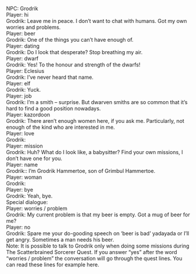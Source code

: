 NPC: Grodrik  
Player: hi  
Grodrik: Leave me in peace. I don’t want to chat with humans. Got my own worries and problems.  
Player: beer  
Grodrik: One of the things you can’t have enough of.  
Player: dating  
Grodrik: Do I look that desperate? Stop breathing my air.  
Player: dwarf  
Grodrik: Yes! To the honour and strength of the dwarfs! <lifts his mug of beer>  
Player: Eclesius  
Grodrik: I’ve never heard that name.  
Player: elf  
Grodrik: Yuck.  
Player: job  
Grodrik: I’m a smith – surprise. But dwarven smiths are so common that it’s hard to find a good position nowadays.  
Player: kazordoon  
Grodrik: There aren’t enough women here, if you ask me. Particularly, not enough of the kind who are interested in me.  
Player: love  
Grodrik: <sigh>  
Player: mission  
Grodrik: Huh? What do I look like, a babysitter? Find your own missions, I don’t have one for you.  
Player: name  
Grodrik:: I’m Grodrik Hammertoe, son of Grimbul Hammertoe.  
Player: woman  
Grodrik: <sigh>  
Player: bye  
Grodrik: Yeah, bye.  
Special dialogue:  
Player: worries / problem  
Grodrik: <sigh> My current problem is that my beer is empty. Got a mug of beer for me?  
Player: no  
Grodrik: Spare me your do-gooding speech on ‘beer is bad’ yadayada or I’ll get angry. Sometimes a man needs his beer.  
Note: It is possible to talk to Grodrik only when doing some missions during The Scatterbrained Sorcerer Quest. If you answer “yes” after the word “worries / problem” the conversation will go through the quest lines. You can read these lines for example here.  
